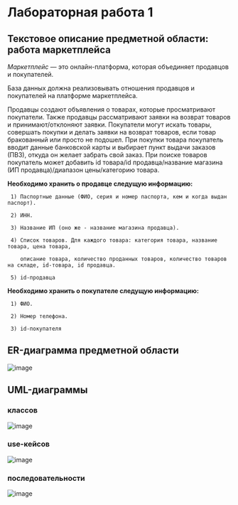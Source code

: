 # Лабораторная работа 1

## Текстовое описание предметной области: работа маркетплейса

*Маркетплейс* — это онлайн-платформа, которая объединяет продавцов и покупателей. 

База данных должна реализовывать отношения продавцов и покупателей на платформе маркетплейса.

Продавцы создают объявления о товарах, которые просматривают покупатели. Также продавцы рассматривают заявки на возврат товаров и принимают/отклоняют заявки. Покупатели могут искать товары, совершать покупки и делать заявки на возврат товаров, если товар бракованный или просто не подошел. При покупки товара покупатель вводит данные банковской карты и выбирает пункт выдачи заказов (ПВЗ), откуда он желает забрать свой заказ. При поиске товаров покупатель может добавить id товара/id продавца/название магазина (ИП продавца)/диапазон цены/категорию товара.

**Необходимо хранить о продавце следущую информацию:**

     1) Паспортные данные (ФИО, серия и номер паспорта, кем и когда выдан паспорт).
     
     2) ИНН.

     3) Название ИП (оно же - название магазина продавца).

     4) Список товаров. Для каждого товара: категория товара, название товара, цена товара, 
     
        описание товара, количество проданных товаров, количество товаров на складе, id-товара, id продавца.

     5) id-продавца

**Необходимо хранить о покупателе следущую информацию:**

     1) ФИО.

     2) Номер телефона.

     3) id-покупателя

## ER-диаграмма предметной области

![image](https://github.com/user-attachments/assets/4d84ec9f-1903-4d6e-ad0b-4f32611288c4)

## UML-диаграммы

### классов

![image](https://github.com/user-attachments/assets/86c72b72-67a8-45a1-8bc5-f9927e3342af)

### use-кейсов

![image](https://github.com/user-attachments/assets/9731ba86-80bf-4901-a91e-dcfb2794bd73)

### последовательности

![image](https://github.com/user-attachments/assets/9c03a970-a022-4f4c-8575-3b8c7a657d2b)











